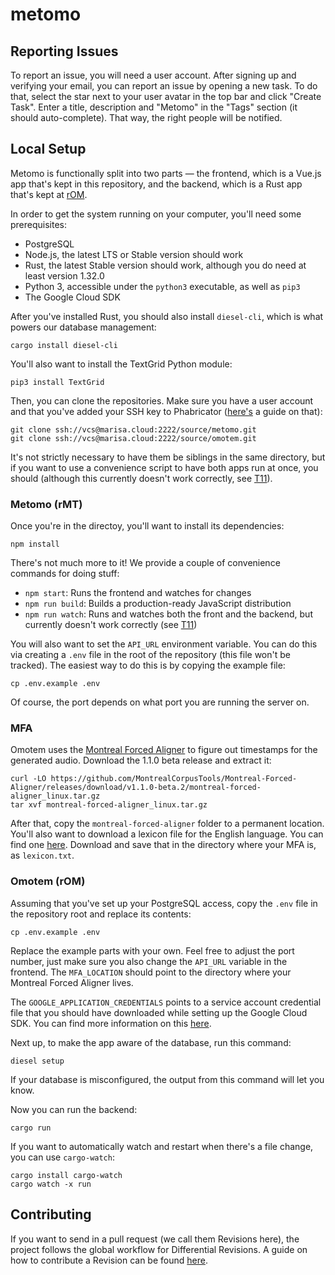 # metomo

## Reporting Issues

To report an issue, you will need a user account. After signing up and
verifying your email, you can report an issue by opening a new task. To do that,
select the star next to your user avatar in the top bar and click "Create Task".
Enter a title, description and "Metomo" in the "Tags" section (it should
auto-complete). That way, the right people will be notified.

## Local Setup

Metomo is functionally split into two parts — the frontend, which is a Vue.js
app that's kept in this repository, and the backend, which is a Rust app that's
kept at [rOM](https://marisa.cloud/source/omotem).

In order to get the system running on your computer, you'll need some
prerequisites:

- PostgreSQL
- Node.js, the latest LTS or Stable version should work
- Rust, the latest Stable version should work, although you do need at least
  version 1.32.0
- Python 3, accessible under the `python3` executable, as well as `pip3`
- The Google Cloud SDK

After you've installed Rust, you should also install `diesel-cli`, which is what
powers our database management:

```
cargo install diesel-cli
```

You'll also want to install the TextGrid Python module:

```
pip3 install TextGrid
```

Then, you can clone the repositories. Make sure you have a user account and that
you've added your SSH key to Phabricator
([here's](https://marisa.cloud/w/new-user-guide/) a guide on that):

```
git clone ssh://vcs@marisa.cloud:2222/source/metomo.git
git clone ssh://vcs@marisa.cloud:2222/source/omotem.git
```

It's not strictly necessary to have them be siblings in the same directory, but
if you want to use a convenience script to have both apps run at once, you
should (although this currently doesn't work correctly, see
[T11](https://marisa.cloud/T11)).

### Metomo (rMT)

Once you're in the directoy, you'll want to install its dependencies:

```
npm install
```

There's not much more to it! We provide a couple of convenience commands for
doing stuff:

- `npm start`: Runs the frontend and watches for changes
- `npm run build`: Builds a production-ready JavaScript distribution
- `npm run watch`: Runs and watches both the front and the backend, but
  currently doesn't work correctly (see [T11](https://marisa.cloud/T11))
  
You will also want to set the `API_URL` environment variable. You can do this
via creating a `.env` file in the root of the repository (this file won't be
tracked). The easiest way to do this is by copying the example file:

```
cp .env.example .env
```

Of course, the port depends on what port you are running the server on.

### MFA

Omotem uses the
[Montreal Forced Aligner](https://montreal-forced-aligner.readthedocs.io/en/latest/)
to figure out timestamps for the generated audio. Download the 1.1.0 beta
release and extract it:

```
curl -LO https://github.com/MontrealCorpusTools/Montreal-Forced-Aligner/releases/download/v1.1.0-beta.2/montreal-forced-aligner_linux.tar.gz
tar xvf montreal-forced-aligner_linux.tar.gz
```

After that, copy the `montreal-forced-aligner` folder to a permanent location.
You'll also want to download a lexicon file for the English language. You can
find one [here](http://www.openslr.org/resources/11/librispeech-lexicon.txt).
Download and save that in the directory where your MFA is, as `lexicon.txt`.

### Omotem (rOM)

Assuming that you've set up your PostgreSQL access, copy the `.env` file in the
repository root and replace its contents:

```
cp .env.example .env
```

Replace the example parts with your own. Feel free to adjust the port number,
just make sure you also change the `API_URL` variable in the frontend. The
`MFA_LOCATION` should point to the directory where your Montreal Forced Aligner
lives.

The `GOOGLE_APPLICATION_CREDENTIALS` points to a service account credential
file that you should have downloaded while setting up the Google Cloud SDK.
You can find more information on this
[here](https://cloud.google.com/docs/authentication/getting-started).

Next up, to make the app aware of the database, run this command:

```
diesel setup
```

If your database is misconfigured, the output from this command will let you
know.

Now you can run the backend:

```
cargo run
```

If you want to automatically watch and restart when there's a file change,
you can use `cargo-watch`:

```
cargo install cargo-watch
cargo watch -x run
```

## Contributing

If you want to send in a pull request (we call them Revisions here), the
project follows the global workflow for Differential Revisions. A guide on
how to contribute a Revision can be found [here](https://marisa.cloud/w/differential-guide/).


